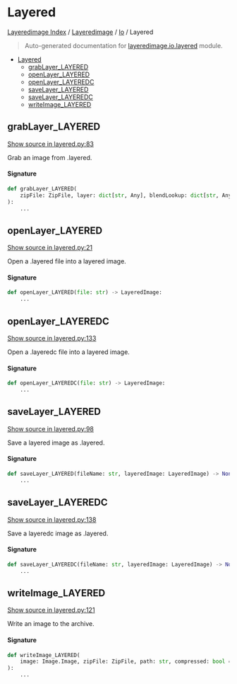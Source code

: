 # Layered

[Layeredimage Index](../../README.md#layeredimage-index) /
[Layeredimage](../index.md#layeredimage) /
[Io](./index.md#io) /
Layered

> Auto-generated documentation for [layeredimage.io.layered](../../../../layeredimage/io/layered.py) module.

- [Layered](#layered)
  - [grabLayer_LAYERED](#grablayer_layered)
  - [openLayer_LAYERED](#openlayer_layered)
  - [openLayer_LAYEREDC](#openlayer_layeredc)
  - [saveLayer_LAYERED](#savelayer_layered)
  - [saveLayer_LAYEREDC](#savelayer_layeredc)
  - [writeImage_LAYERED](#writeimage_layered)

## grabLayer_LAYERED

[Show source in layered.py:83](../../../../layeredimage/io/layered.py#L83)

Grab an image from .layered.

#### Signature

```python
def grabLayer_LAYERED(
    zipFile: ZipFile, layer: dict[str, Any], blendLookup: dict[str, Any]
):
    ...
```



## openLayer_LAYERED

[Show source in layered.py:21](../../../../layeredimage/io/layered.py#L21)

Open a .layered file into a layered image.

#### Signature

```python
def openLayer_LAYERED(file: str) -> LayeredImage:
    ...
```



## openLayer_LAYEREDC

[Show source in layered.py:133](../../../../layeredimage/io/layered.py#L133)

Open a .layeredc file into a layered image.

#### Signature

```python
def openLayer_LAYEREDC(file: str) -> LayeredImage:
    ...
```



## saveLayer_LAYERED

[Show source in layered.py:98](../../../../layeredimage/io/layered.py#L98)

Save a layered image as .layered.

#### Signature

```python
def saveLayer_LAYERED(fileName: str, layeredImage: LayeredImage) -> None:
    ...
```



## saveLayer_LAYEREDC

[Show source in layered.py:138](../../../../layeredimage/io/layered.py#L138)

Save a layeredc image as .layered.

#### Signature

```python
def saveLayer_LAYEREDC(fileName: str, layeredImage: LayeredImage) -> None:
    ...
```



## writeImage_LAYERED

[Show source in layered.py:121](../../../../layeredimage/io/layered.py#L121)

Write an image to the archive.

#### Signature

```python
def writeImage_LAYERED(
    image: Image.Image, zipFile: ZipFile, path: str, compressed: bool = False
):
    ...
```